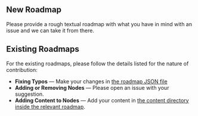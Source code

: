 ## New Roadmap

Please provide a rough textual roadmap with what you have in mind with an issue and we can take it from there.

##  Existing Roadmaps

For the existing roadmaps, please follow the details listed for the nature of contribution:

* **Fixing Typos** — Make your changes in [the roadmap JSON file](/public/project)
* **Adding or Removing Nodes** — Please open an issue with your suggestion.
* **Adding Content to Nodes** — Add your content in [the content directory inside the relevant roadmap](/content/roadmaps).
